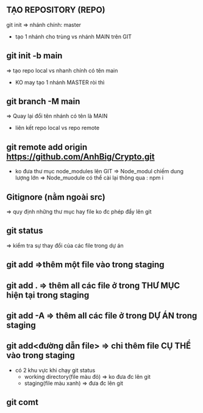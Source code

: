 ## TẠO REPOSITORY (REPO)

git init
=> nhánh chính: master

+ tạo 1 nhánh cho trùng vs nhánh MAIN trên GIT 
## git init -b main
=> tạo repo local vs nhanh chính có tên main

+ KO may tạo 1 nhánh MASTER ròi thì
## git branch -M main
=> Quay lại đổi tên nhánh có tên là MAIN

+ liên kết repo local vs repo remote
## git remote add origin https://github.com/AnhBig/Crypto.git

+ ko đưa thư mục node_modules lên GIT
=> Node_modul chiếm dung lượng lớn
=> Node_muodule có thể cài lại thông qua : npm i

## Gitignore (nằm ngoài src)
=> quy định những thư mục hay file ko đc phép đẩy lên git

## git status
=> kiểm tra sự thay đổi của các file trong dự án

## git add =>thêm một file vào trong staging
## git add . => thêm all các file ở trong THƯ MỤC hiện tại trong staging
## git add -A => thêm all các file ở trong DỰ ÁN trong staging
## git add<đường dẫn file> => chỉ thêm file CỤ THỂ vào trong staging

+ có 2 khu vực khi chạy git status
  - working directory(file màu đỏ) => ko đưa đc lên git
  - staging(file màu xanh) => đưa đc lên git

## git comt